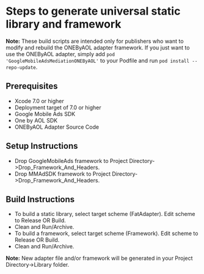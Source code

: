 # Steps to generate universal static library and framework

**Note:** These build scripts are intended only for publishers who want to
modify and rebuild the ONEByAOL adapter framework. If you just want to use the
ONEByAOL adapter, simply add `pod 'GoogleMobileAdsMediationONEByAOL'` to
your Podfile and run `pod install --repo-update`.

## Prerequisites
- Xcode 7.0 or higher
- Deployment target of 7.0 or higher
- Google Mobile Ads SDK
- One by AOL SDK
- ONEByAOL Adapter Source Code

## Setup Instructions
- Drop GoogleMobileAds framework to
  Project Directory->Drop_Framework_And_Headers.
- Drop MMAdSDK framework to
  Project Directory->Drop_Framework_And_Headers.

## Build Instructions
- To build a static library, select target scheme (FatAdapter). Edit scheme to
  Release OR Build.
- Clean and Run/Archive.
- To build a framework, select target scheme (Framework). Edit scheme to
  Release OR Build.
- Clean and Run/Archive.

**Note:** New adapter file and/or framework will be generated in your
Project Directory->Library folder.

